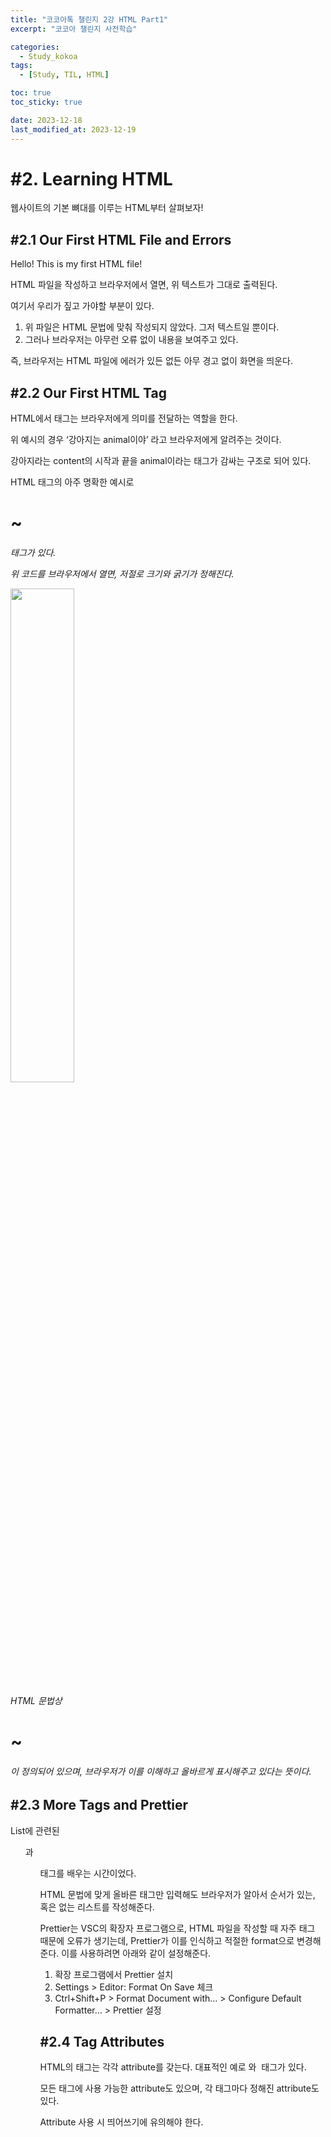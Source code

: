 ```yaml
---
title: "코코아톡 챌린지 2강 HTML Part1"
excerpt: "코코아 챌린지 사전학습"

categories:
  - Study_kokoa
tags:
  - [Study, TIL, HTML]

toc: true
toc_sticky: true

date: 2023-12-18
last_modified_at: 2023-12-19
---
```


# #2. Learning HTML

웹사이트의 기본 뼈대를 이루는 HTML부터 살펴보자!

## #2.1 Our First HTML File and Errors

Hello! This is my first HTML file!

HTML 파일을 작성하고 브라우저에서 열면, 위 텍스트가 그대로 출력된다.

여기서 우리가 짚고 가야할 부분이 있다.

1. 위 파일은 HTML 문법에 맞춰 작성되지 않았다. 그저 텍스트일 뿐이다.
2. 그러나 브라우저는 아무런 오류 없이 내용을 보여주고 있다.

즉, 브라우저는 HTML 파일에 에러가 있든 없든 아무 경고 없이 화면을 띄운다.

## #2.2 Our First HTML Tag

<script src="https://gist.github.com/Seori15/77431c027baaf080f42c81d0a77eaca6.js"></script>

HTML에서 태그는 브라우저에게 의미를 전달하는 역할을 한다.

위 예시의 경우 ‘강아지는 animal이야’ 라고 브라우저에게 알려주는 것이다.

강아지라는 content의 시작과 끝을 animal이라는 태그가 감싸는 구조로 되어 있다.

<script src="https://gist.github.com/Seori15/129f5da0ef09555ec254629e4e977ffb.js"></script>

HTML 태그의 아주 명확한 예시로 <h1> ~ <h6> 태그가 있다.

위 코드를 브라우저에서 열면, 저절로 크기와 굵기가 정해진다.

<img src="https://drive.google.com/uc?id=1I4_yzkWFLWeews7Akwkk-8U__mFe-elj" width="45%">

HTML 문법상 <h1> ~ <h6>이 정의되어 있으며, 브라우저가 이를 이해하고 올바르게 표시해주고 있다는 뜻이다.

## #2.3 More Tags and Prettier

<script src="https://gist.github.com/Seori15/16384d140599b6304fd8338c746f83a2.js"></script>

List에 관련된 <ul>과 <ol> 태그를 배우는 시간이었다.

HTML 문법에 맞게 올바른 태그만 입력해도 브라우저가 알아서 순서가 있는, 혹은 없는 리스트를 작성해준다.

Prettier는 VSC의 확장자 프로그램으로, HTML 파일을 작성할 때 자주 태그 때문에 오류가 생기는데, Prettier가 이를 인식하고 적절한 format으로 변경해준다. 이를 사용하려면 아래와 같이 설정해준다.

1. 확장 프로그램에서 Prettier 설치
2. Settings > Editor: Format On Save 체크
3. Ctrl+Shift+P > Format Document with… > Configure Default Formatter… > Prettier 설정

## #2.4 Tag Attributes

<script src="https://gist.github.com/Seori15/8c7ab4998e82c1fa2f25f924d529a2f6.js"></script>

HTML의 태그는 각각 attribute를 갖는다. 대표적인 예로 <a>와 <img> 태그가 있다.

모든 태그에 사용 가능한 attribute도 있으며, 각 태그마다 정해진 attribute도 있다.

Attribute 사용 시 띄어쓰기에 유의해야 한다.
